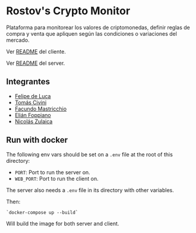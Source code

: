 # Rostov's Crypto Monitor

Plataforma para monitorear los valores de criptomonedas, definir reglas de compra y venta que apliquen según las condiciones o variaciones del mercado.

Ver [README](/client/README.md) del cliente.

Ver [README](/server/README.md) del server.

## Integrantes

-   [Felipe de Luca](http://github.com/fdelu)
-   [Tomás Civini](http://github.com/ArmandoCivini)
-   [Facundo Mastricchio](http://github.com/FacuMastri)
-   [Elián Foppiano](http://github.com/efoppiano)
-   [Nicolás Zulaica](http://github.com/n-zu)

## Run with docker

The following env vars should be set on a `.env` file at the root of this directory:

-   `PORT`: Port to run the server on.
-   `WEB_PORT`: Port to run the client on.

The server also needs a `.env` file in its directory with other variables.

Then:

    `docker-compose up --build`

Will build the image for both server and client.
